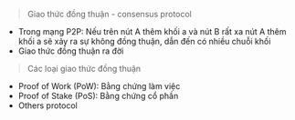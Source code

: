 > Giao thức đồng thuận - consensus protocol
- Trong mạng P2P: Nếu trên nút A thêm khối a và nút B rất xa nút A thêm khối a sẽ xảy ra sự không đồng thuận, dẫn đến có nhiều chuỗi khối 
- Giao thức đồng thuận ra đời 

> Các loại giao thức đồng thuận
- Proof of Work (PoW): Bằng chứng làm việc
- Proof of Stake (PoS): Bằng chứng cổ phần
- Others protocol


